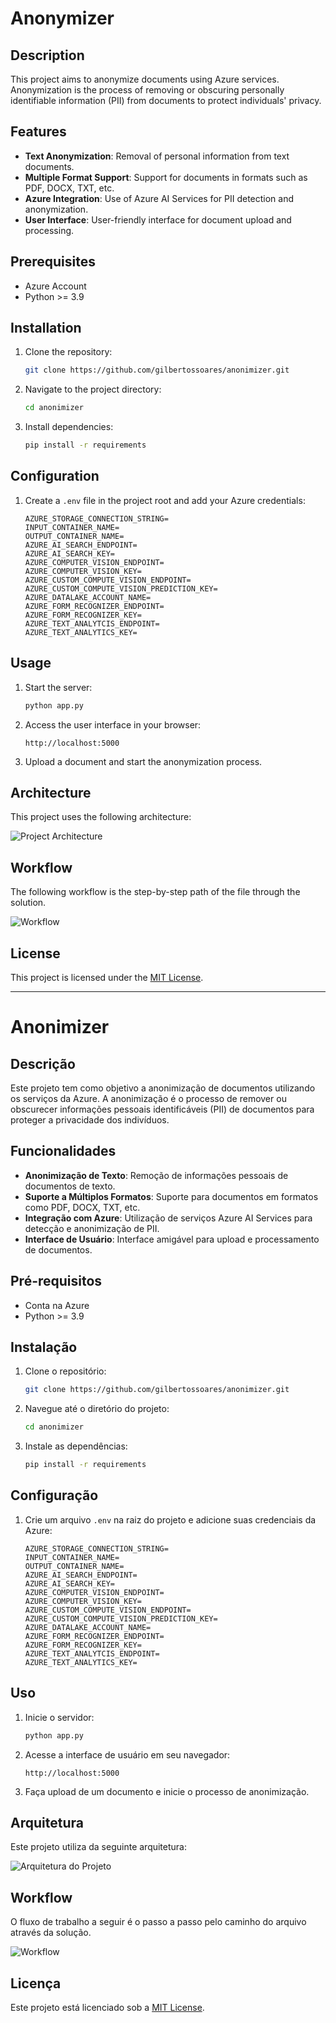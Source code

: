 # Anonymizer

## Description
This project aims to anonymize documents using Azure services. Anonymization is the process of removing or obscuring personally identifiable information (PII) from documents to protect individuals' privacy.

## Features
- **Text Anonymization**: Removal of personal information from text documents.
- **Multiple Format Support**: Support for documents in formats such as PDF, DOCX, TXT, etc.
- **Azure Integration**: Use of Azure AI Services for PII detection and anonymization.
- **User Interface**: User-friendly interface for document upload and processing.

## Prerequisites
- Azure Account
- Python >= 3.9

## Installation
1. Clone the repository:
    ```bash
    git clone https://github.com/gilbertossoares/anonimizer.git
    ```
2. Navigate to the project directory:
    ```bash
    cd anonimizer
    ```
3. Install dependencies:
    ```bash
    pip install -r requirements
    ```

## Configuration
1. Create a `.env` file in the project root and add your Azure credentials:
    ```plaintext
    AZURE_STORAGE_CONNECTION_STRING=
    INPUT_CONTAINER_NAME=
    OUTPUT_CONTAINER_NAME=
    AZURE_AI_SEARCH_ENDPOINT=
    AZURE_AI_SEARCH_KEY=
    AZURE_COMPUTER_VISION_ENDPOINT=
    AZURE_COMPUTER_VISION_KEY=
    AZURE_CUSTOM_COMPUTE_VISION_ENDPOINT=
    AZURE_CUSTOM_COMPUTE_VISION_PREDICTION_KEY=
    AZURE_DATALAKE_ACCOUNT_NAME=
    AZURE_FORM_RECOGNIZER_ENDPOINT=
    AZURE_FORM_RECOGNIZER_KEY=
    AZURE_TEXT_ANALYTCIS_ENDPOINT=
    AZURE_TEXT_ANALYTICS_KEY=
    ```

## Usage
1. Start the server:
    ```bash
    python app.py          
    ```
2. Access the user interface in your browser:
    ```plaintext
    http://localhost:5000
    ```
3. Upload a document and start the anonymization process.

## Architecture
This project uses the following architecture:

![Project Architecture](static/images/archteture.png)

## Workflow
The following workflow is the step-by-step path of the file through the solution.

![Workflow](static/images/workflow.png)

## License
This project is licensed under the [MIT License](LICENSE).

---

# Anonimizer

## Descrição
Este projeto tem como objetivo a anonimização de documentos utilizando os serviços da Azure. A anonimização é o processo de remover ou obscurecer informações pessoais identificáveis (PII) de documentos para proteger a privacidade dos indivíduos.

## Funcionalidades
- **Anonimização de Texto**: Remoção de informações pessoais de documentos de texto.
- **Suporte a Múltiplos Formatos**: Suporte para documentos em formatos como PDF, DOCX, TXT, etc.
- **Integração com Azure**: Utilização de serviços Azure AI Services para detecção e anonimização de PII.
- **Interface de Usuário**: Interface amigável para upload e processamento de documentos.

## Pré-requisitos
- Conta na Azure
- Python >= 3.9

## Instalação
1. Clone o repositório:
    ```bash
    git clone https://github.com/gilbertossoares/anonimizer.git
    ```
2. Navegue até o diretório do projeto:
    ```bash
    cd anonimizer
    ```
3. Instale as dependências:
    ```bash
    pip install -r requirements
    ```

## Configuração
1. Crie um arquivo `.env` na raiz do projeto e adicione suas credenciais da Azure:
    ```plaintext
    AZURE_STORAGE_CONNECTION_STRING=
    INPUT_CONTAINER_NAME=
    OUTPUT_CONTAINER_NAME=
    AZURE_AI_SEARCH_ENDPOINT=
    AZURE_AI_SEARCH_KEY=
    AZURE_COMPUTER_VISION_ENDPOINT=
    AZURE_COMPUTER_VISION_KEY=
    AZURE_CUSTOM_COMPUTE_VISION_ENDPOINT=
    AZURE_CUSTOM_COMPUTE_VISION_PREDICTION_KEY=
    AZURE_DATALAKE_ACCOUNT_NAME=
    AZURE_FORM_RECOGNIZER_ENDPOINT=
    AZURE_FORM_RECOGNIZER_KEY=
    AZURE_TEXT_ANALYTCIS_ENDPOINT=
    AZURE_TEXT_ANALYTICS_KEY=
    ```

## Uso
1. Inicie o servidor:
    ```bash
    python app.py          
    ```
2. Acesse a interface de usuário em seu navegador:
    ```plaintext
    http://localhost:5000
    ```
3. Faça upload de um documento e inicie o processo de anonimização.

## Arquitetura
Este projeto utiliza da seguinte arquitetura:

![Arquitetura do Projeto](static/images/archteture.png)

## Workflow
O fluxo de trabalho a seguir é o passo a passo pelo caminho do arquivo através da solução.

![Workflow](static/images/workflow.png)

## Licença
Este projeto está licenciado sob a [MIT License](LICENSE).
